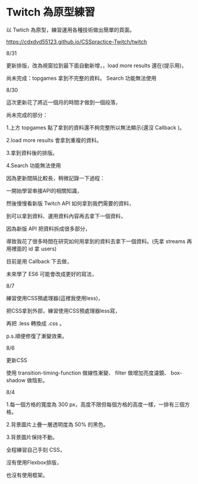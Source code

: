 # Twitch 為原型練習

以 Twtich 為原型，練習運用各種技術做出簡單的頁面。

https://cdxdvd55123.github.io/CSSpractice-Twitch/twitch

8/31

更新排版，改為視窗拉到最下面自動新增，，load more results 還在(提示用)，

尚未完成：topgames 拿到不完整的資料。
         Search   功能無法使用

8/30

這次更新花了將近一個月的時間才做到一個段落，

尚未完成的部分：

1.上方 topgames 點了拿到的資料還不夠完整所以無法顯示(還沒 Callback )。

2.load more results 會拿到重複的資料。

3.拿到資料後的排版。

4.Search 功能無法使用

因為更新間隔比較長，稍微記錄一下過程：

一開始學習串接API的相關知識，

然後慢慢看新版 Twitch API 如何拿到我們需要的資料，

到可以拿到資料、運用資料內容再去拿下一個資料，

因為新版 API 把資料拆成很多部分，

導致我花了很多時間在研究如何用拿到的資料去拿下一個資料。(先拿 streams 再用裡面的 id 拿 users)

目前是用 Callback 下去做，

未來學了 ES6 可能會改成更好的寫法，

8/7

練習使用CSS預處理器(這裡我使用less)，

把CSS拿到外部，練習使用CSS預處理器less寫，

再把 .less 轉換成 .css 。

p.s.順便修復了漸變效果。


8/6

更新CSS 

使用  transition-timing-function 做線性漸變、 
      filter 做增加亮度濾鏡、 
      box-shadow 做陰影。

8/4

1.每一個方格的寬度為 300 px，高度不限但每個方格的高度一樣，一排有三個方格。

2.背景圖片上疊一層透明度為 50% 的黑色。

3.背景圖片保持不動。

全程練習自己手刻 CSS，

沒有使用Flexbox排版，

也沒有使用框架。

